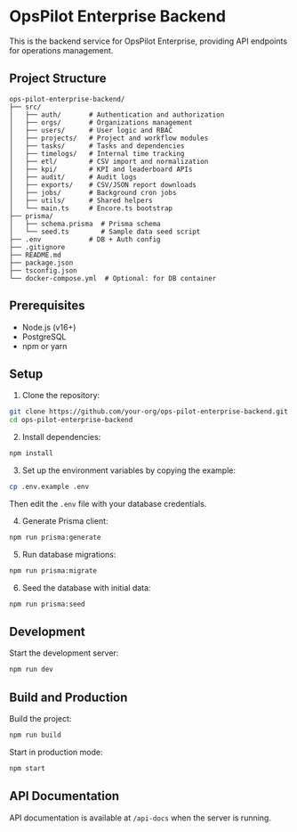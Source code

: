 # OpsPilot Enterprise Backend

This is the backend service for OpsPilot Enterprise, providing API endpoints for operations management.

## Project Structure

```
ops-pilot-enterprise-backend/
├── src/
│   ├── auth/       # Authentication and authorization
│   ├── orgs/       # Organizations management
│   ├── users/      # User logic and RBAC
│   ├── projects/   # Project and workflow modules
│   ├── tasks/      # Tasks and dependencies
│   ├── timelogs/   # Internal time tracking
│   ├── etl/        # CSV import and normalization
│   ├── kpi/        # KPI and leaderboard APIs
│   ├── audit/      # Audit logs
│   ├── exports/    # CSV/JSON report downloads
│   ├── jobs/       # Background cron jobs
│   ├── utils/      # Shared helpers
│   └── main.ts     # Encore.ts bootstrap
├── prisma/
│   ├── schema.prisma  # Prisma schema
│   └── seed.ts        # Sample data seed script
├── .env            # DB + Auth config
├── .gitignore
├── README.md
├── package.json
├── tsconfig.json
└── docker-compose.yml  # Optional: for DB container
```

## Prerequisites

- Node.js (v16+)
- PostgreSQL
- npm or yarn

## Setup

1. Clone the repository:
```bash
git clone https://github.com/your-org/ops-pilot-enterprise-backend.git
cd ops-pilot-enterprise-backend
```

2. Install dependencies:
```bash
npm install
```

3. Set up the environment variables by copying the example:
```bash
cp .env.example .env
```
Then edit the `.env` file with your database credentials.

4. Generate Prisma client:
```bash
npm run prisma:generate
```

5. Run database migrations:
```bash
npm run prisma:migrate
```

6. Seed the database with initial data:
```bash
npm run prisma:seed
```

## Development

Start the development server:
```bash
npm run dev
```

## Build and Production

Build the project:
```bash
npm run build
```

Start in production mode:
```bash
npm start
```

## API Documentation

API documentation is available at `/api-docs` when the server is running.
